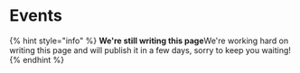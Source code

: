 # Events

{% hint style="info" %}
**We're still writing this page**We're working hard on writing this page and will publish it in a few days, sorry to keep you waiting!
{% endhint %}



